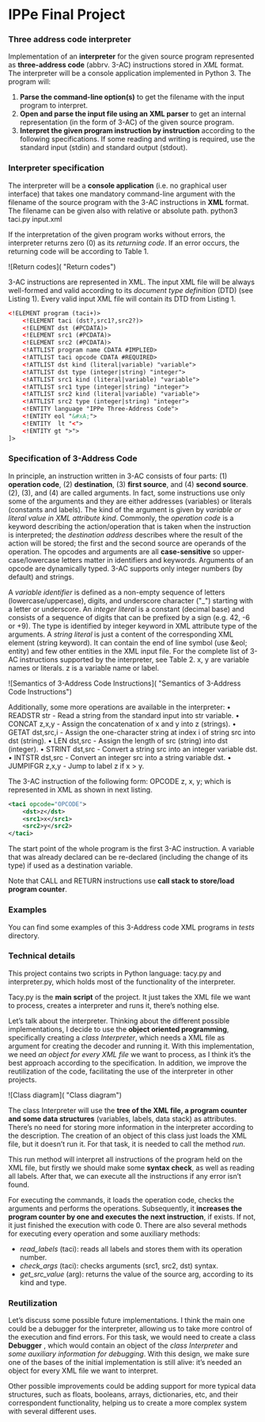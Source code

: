 # IPPe Final Project

### Three address code interpreter

Implementation of an **interpreter** for the given source program represented as **three-address code** (abbrv.
3-AC) instructions stored in *XML* format. The interpreter will be a console application implemented in Python 3. 
The program will:

1.  **Parse the command-line option(s)** to get the filename with the input program to interpret.
2. **Open and parse the input file using an XML parser** to get an internal representation (in the form of 3-AC) of the given source program.
3. **Interpret the given program instruction by instruction** according to the following specifications. If some reading and writing is required, use the standard input (stdin) and standard output
(stdout).


### Interpreter specification

The interpreter will be a **console application** (i.e. no graphical user interface) that takes one mandatory command-line argument with the filename of the source program with the 3-AC instructions in **XML** format. 
The filename can be given also with relative or absolute path.
        python3 taci.py input.xml
 
If the interpretation of the given program works without errors, the interpreter returns zero (0) as its *returning code*. If an error occurs, the returning code will be according to Table 1.

![Return codes]( "Return codes")

3-AC instructions are represented in XML. The input XML file will be always well-formed and valid according to its *document type definition* (DTD) (see Listing 1). Every valid input XML file will contain its DTD from Listing 1.

```xml
<!ELEMENT program (taci+)>
    <!ELEMENT taci (dst?,src1?,src2?)>
    <!ELEMENT dst (#PCDATA)>
    <!ELEMENT src1 (#PCDATA)>
    <!ELEMENT src2 (#PCDATA)>
    <!ATTLIST program name CDATA #IMPLIED>
    <!ATTLIST taci opcode CDATA #REQUIRED>
    <!ATTLIST dst kind (literal|variable) "variable">
    <!ATTLIST dst type (integer|string) "integer">
    <!ATTLIST src1 kind (literal|variable) "variable">
    <!ATTLIST src1 type (integer|string) "integer">
    <!ATTLIST src2 kind (literal|variable) "variable">
    <!ATTLIST src2 type (integer|string) "integer">
    <!ENTITY language "IPPe Three-Address Code">
    <!ENTITY eol "&#xA;">
    <!ENTITY  lt "<">
    <!ENTITY gt ">">
]>
```


### Specification of 3-Address Code

In principle, an instruction written in 3-AC consists of four parts: (1) **operation code**, (2) **destination**, (3) **first source**, and (4) **second source**. (2), (3), and (4) are called arguments. In fact, some instructions use only some of the arguments and they are either addresses (variables) or literals (constants and labels). The kind of the argument is given by *variable or literal value in XML attribute kind*. Commonly, the *operation code* is a keyword describing the action/operation that is taken when the instruction is interpreted; the *destination address* describes where the result of the action will be stored; the first and the second
source are operands of the operation. The opcodes and arguments are all **case-sensitive** so upper-case/lowercase letters matter in identifiers and keywords. Arguments of an opcode are dynamically typed. 3-AC supports only integer numbers (by default) and strings.

A *variable identifier* is defined as a non-empty sequence of letters (lowercase/uppercase), digits, and underscore character ("_") starting with a letter or underscore. An *integer literal* is a constant (decimal base) and consists of a sequence of digits that can be prefixed by a sign (e.g. 42, -6 or +9). The type is identified by integer keyword in XML attribute type of the arguments. A *string literal* is just a content of the corresponding XML element (string keyword). It can contain the end of line symbol (use &eol; entity) and few other entities in the XML input file. For the complete list of 3-AC instructions supported by the interpreter, see Table 2. x, y are
variable names or literals. z is a variable name or label.

![Semantics of 3-Address Code Instructions]( "Semantics of 3-Address Code Instructions")

Additionally, some more operations are available in the interpreter:
• READSTR str - Read a string from the standard input into str variable.
• CONCAT z,x,y - Assign the concatenation of x and y into z (strings).
• GETAT dst,src,i - Assign the one-character string at index i of string src into dst (string).
• LEN dst,src - Assign the length of src (string) into dst (integer).
• STRINT dst,src - Convert a string src into an integer variable dst.
• INTSTR dst,src -  Convert an integer src into a string variable dst.
• JUMPIFGR z,x,y - Jump to label z if x > y.

The 3-AC instruction of the following form:
        OPCODE z, x, y;
which is represented in XML as shown in next listing.

```xml
<taci opcode="OPCODE">
    <dst>z</dst>
    <src1>x</src1>
    <src2>y</src2>
</taci>
```

The start point of the whole program is the first 3-AC instruction. A variable that was already declared can be re-declared (including the change of its type) if used as a destination variable.

Note that CALL and RETURN instructions use **call stack to store/load program counter**.


### Examples

You can find some examples of this 3-Address code XML programs in *tests* directory.


### Technical details 

This project contains two scripts in Python language: tacy.py and interpreter.py, which holds most of the functionality of the interpreter.

Tacy.py is the **main script** of the project. It just takes the XML file we want to process, creates a interpreter and runs it, there’s nothing else.

Let’s talk about the interpreter. Thinking about the different possible implementations, I decide to use the **object oriented programming**, specifically creating a *class Interpreter*, which needs a XML file as argument for creating the decoder and running it. With this implementation, we need *an object for every XML file* we want to process, as I think it’s the best approach according to the specification. In addition, we improve the reutilization of the code, facilitating the use of the interpreter in other projects.

![Class diagram]( "Class diagram")

The class Interpreter will use the **tree of the XML file, a program counter and some data structures** (variables, labels, data stack) as attributes. There’s no need for storing more information in the interpreter according to the description. The creation of an object of this class just loads the XML file, but it doesn’t run it. For that task, it is needed to call the method *run*.

This run method will interpret all instructions of the program held on the XML file, but firstly we should make some **syntax check**, as well as reading all labels. After that, we can execute all the instructions if any error isn’t found.

For executing the commands, it loads the operation code, checks the arguments and performs the operations. Subsequently, it **increases the program counter by one and executes the next instruction**, if exists. If not, it just finished the execution with code 0. There are also several methods for executing every operation and some auxiliary methods:
- *read_labels* (taci): reads all labels and stores them with its operation number.
- *check_args* (taci): checks arguments (src1, src2, dst) syntax.
- *get_src_value* (arg): returns the value of the source arg, according to its kind and type.


### Reutilization 

Let’s discuss some possible future implementations. I think the main one could be a debugger for the interpreter, allowing us to take more control of the execution and find errors. For this task, we would need to create a class __Debugger__ , which would contain an object of the _class Interpreter_ and
_some auxiliary information for debugging_. With this design, we make sure one of the bases of the initial implementation is still alive: it’s needed an object for every XML file we want to interpret.

Other possible improvements could be adding support for more typical data structures, such as floats, booleans, arrays, dictionaries, etc, and their correspondent functionality, helping us to create a more complex system with several different uses.


